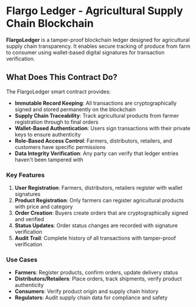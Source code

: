 # Flargo Ledger - Agricultural Supply Chain Blockchain

**FlargoLedger** is a tamper-proof blockchain ledger designed for agricultural supply chain transparency. It enables secure tracking of produce from farm to consumer using wallet-based digital signatures for transaction verification.

## What Does This Contract Do?

The FlargoLedger smart contract provides:

- **Immutable Record Keeping**: All transactions are cryptographically signed and stored permanently on the blockchain
- **Supply Chain Traceability**: Track agricultural products from farmer registration through to final orders
- **Wallet-Based Authentication**: Users sign transactions with their private keys to ensure authenticity
- **Role-Based Access Control**: Farmers, distributors, retailers, and customers have specific permissions
- **Data Integrity Verification**: Any party can verify that ledger entries haven't been tampered with

### Key Features

1. **User Registration**: Farmers, distributors, retailers register with wallet signatures
2. **Product Registration**: Only farmers can register agricultural products with price and category
3. **Order Creation**: Buyers create orders that are cryptographically signed and verified
4. **Status Updates**: Order status changes are recorded with signature verification
5. **Audit Trail**: Complete history of all transactions with tamper-proof verification

### Use Cases

- **Farmers**: Register products, confirm orders, update delivery status
- **Distributors/Retailers**: Place orders, track shipments, verify product authenticity
- **Consumers**: Verify product origin and supply chain history
- **Regulators**: Audit supply chain data for compliance and safety
